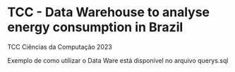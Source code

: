 # TCC - Data Warehouse to analyse energy consumption in Brazil
TCC Ciências da Computação 2023

Exemplo de como utilizar o Data Ware está disponível no arquivo querys.sql
